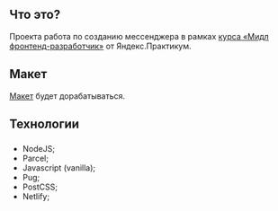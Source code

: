 ## Что это?
Проекта работа по созданию мессенджера в рамках [курса «Мидл фронтенд-разработчик»](https://practicum.yandex.ru/middle-frontend/) от Яндекс.Практикум.

## Макет 
[Макет](https://www.figma.com/file/2UKVA4ybFUaWmidl4yk7kx/middle.messenger.praktikum.yandex?node-id=0%3A1&t=IIimJiDcYuAlCDGF-1) будет дорабатываться.

## Технологии
###
* NodeJS;
* Parcel;
* Javascript (vanilla);
* Pug;
* PostCSS;
* Netlify;